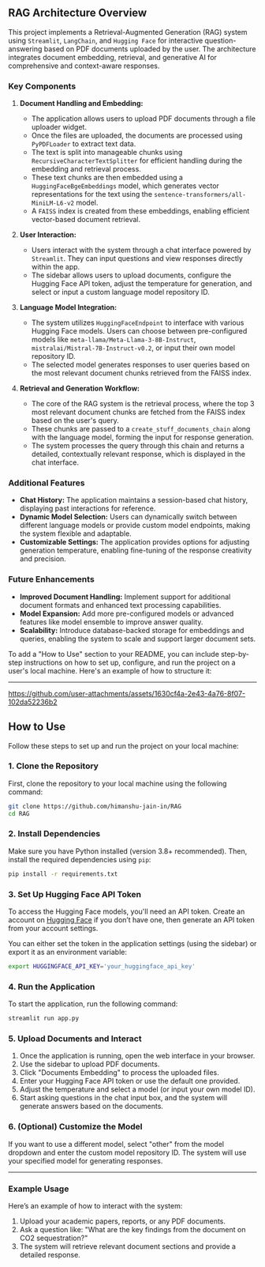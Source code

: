 ## RAG Architecture Overview

This project implements a Retrieval-Augmented Generation (RAG) system using `Streamlit`, `LangChain`, and `Hugging Face` for interactive question-answering based on PDF documents uploaded by the user. The architecture integrates document embedding, retrieval, and generative AI for comprehensive and context-aware responses.

### Key Components

1. **Document Handling and Embedding:**
   - The application allows users to upload PDF documents through a file uploader widget.
   - Once the files are uploaded, the documents are processed using `PyPDFLoader` to extract text data.
   - The text is split into manageable chunks using `RecursiveCharacterTextSplitter` for efficient handling during the embedding and retrieval process.
   - These text chunks are then embedded using a `HuggingFaceBgeEmbeddings` model, which generates vector representations for the text using the `sentence-transformers/all-MiniLM-L6-v2` model.
   - A `FAISS` index is created from these embeddings, enabling efficient vector-based document retrieval.

2. **User Interaction:**
   - Users interact with the system through a chat interface powered by `Streamlit`. They can input questions and view responses directly within the app.
   - The sidebar allows users to upload documents, configure the Hugging Face API token, adjust the temperature for generation, and select or input a custom language model repository ID.

3. **Language Model Integration:**
   - The system utilizes `HuggingFaceEndpoint` to interface with various Hugging Face models. Users can choose between pre-configured models like `meta-llama/Meta-Llama-3-8B-Instruct`, `mistralai/Mistral-7B-Instruct-v0.2`, or input their own model repository ID.
   - The selected model generates responses to user queries based on the most relevant document chunks retrieved from the FAISS index.

4. **Retrieval and Generation Workflow:**
   - The core of the RAG system is the retrieval process, where the top 3 most relevant document chunks are fetched from the FAISS index based on the user's query.
   - These chunks are passed to a `create_stuff_documents_chain` along with the language model, forming the input for response generation.
   - The system processes the query through this chain and returns a detailed, contextually relevant response, which is displayed in the chat interface.

### Additional Features

- **Chat History:** The application maintains a session-based chat history, displaying past interactions for reference.
- **Dynamic Model Selection:** Users can dynamically switch between different language models or provide custom model endpoints, making the system flexible and adaptable.
- **Customizable Settings:** The application provides options for adjusting generation temperature, enabling fine-tuning of the response creativity and precision.

### Future Enhancements

- **Improved Document Handling:** Implement support for additional document formats and enhanced text processing capabilities.
- **Model Expansion:** Add more pre-configured models or advanced features like model ensemble to improve answer quality.
- **Scalability:** Introduce database-backed storage for embeddings and queries, enabling the system to scale and support larger document sets.

To add a "How to Use" section to your README, you can include step-by-step instructions on how to set up, configure, and run the project on a user's local machine. Here's an example of how to structure it:

---
https://github.com/user-attachments/assets/1630cf4a-2e43-4a76-8f07-102da52236b2

## How to Use

Follow these steps to set up and run the project on your local machine:

### 1. Clone the Repository
First, clone the repository to your local machine using the following command:
```bash
git clone https://github.com/himanshu-jain-in/RAG
cd RAG
```

### 2. Install Dependencies
Make sure you have Python installed (version 3.8+ recommended). Then, install the required dependencies using `pip`:
```bash
pip install -r requirements.txt
```

### 3. Set Up Hugging Face API Token
To access the Hugging Face models, you'll need an API token. Create an account on [Hugging Face](https://huggingface.co/) if you don’t have one, then generate an API token from your account settings.

You can either set the token in the application settings (using the sidebar) or export it as an environment variable:
```bash
export HUGGINGFACE_API_KEY='your_huggingface_api_key'
```

### 4. Run the Application
To start the application, run the following command:
```bash
streamlit run app.py
```

### 5. Upload Documents and Interact
1. Once the application is running, open the web interface in your browser.
2. Use the sidebar to upload PDF documents.
3. Click "Documents Embedding" to process the uploaded files.
4. Enter your Hugging Face API token or use the default one provided.
5. Adjust the temperature and select a model (or input your own model ID).
6. Start asking questions in the chat input box, and the system will generate answers based on the documents.

### 6. (Optional) Customize the Model
If you want to use a different model, select "other" from the model dropdown and enter the custom model repository ID. The system will use your specified model for generating responses.

---

### Example Usage

Here’s an example of how to interact with the system:

1. Upload your academic papers, reports, or any PDF documents.
2. Ask a question like: "What are the key findings from the document on CO2 sequestration?"
3. The system will retrieve relevant document sections and provide a detailed response.
